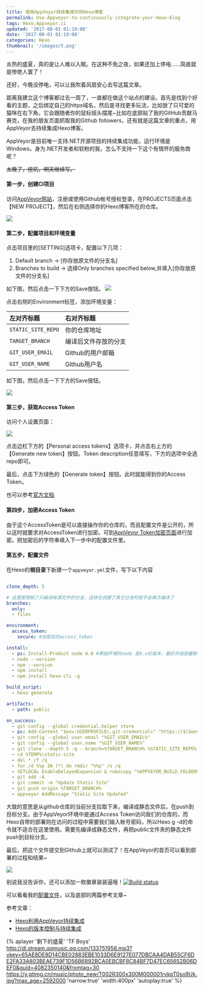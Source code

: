 ```yaml
---
title: 使用AppVeyor持续集成你的Hexo博客
permalink: Use-Appveyor-to-continuously-integrate-your-Hexo-blog
tags: Hexo,Appveyor,ci
updated: '2017-08-01 01:19:08'
date: '2017-08-01 01:19:08'
categories: Hexo
thumbnail: '/images/5.png'
---
```


炎热的盛夏，真的是让人难以入眠。在这种不免之夜，如果还加上停电……简直就是惨绝人寰了！

还好，今晚没停电，可以让我吹着风扇安心去写这篇文章。

距离我建立这个博客都过去一周了，一直都在做这个站点的建设。首先是找到个好看的主题，之后绑定自己的https域名，然后是寻找更多玩法，比如放了只可爱的猫咪在右下角，它会跟随者你的鼠标摇头摆尾~比如在底部贴了我的GitHub贡献马赛克，在我的朋友页面抓取我的Github followers，还有就是这篇文章的重点，用AppVeyor去持续集成Hexo博客。

AppVeyor是目前唯一支持.NET开源项目的持续集成功能，运行环境是Windows，身为.NET开发者和软粉的我，怎么不支持一下这个有情怀的服务商呢？

<del>太晚了，挖坑，明天继续写。</del> 

#### 第一步，创建CI项目

访问[AppVeyor网站](https://ci.appveyor.com/projects)，注册或使用Github帐号授权登录，在PROJECTS页面点击【NEW PROJECT】，然后在右侧选择你的Hexo博客所在的仓库。

![](/images/1.png)

#### 第二步，配置项目和环境变量

点击项目里的[SETTING]选项卡，配置以下几项：

1. Default branch -> [你存放原文件的分支名]
2. Branches to build -> 选择Only branches specified below,并填入[你存放原文件的分支名]

如下图，然后点击一下下方的Save按钮。
![](/images/2.png)

点击右侧的Environment标签，添加环境变量：

| 左对齐标题 | 右对齐标题 |
| :------| :------ 
| `STATIC_SITE_REPO` | 你的仓库地址 |
| `TARGET_BRANCH` | 编译后文件存放的分支 | 
| `GIT_USER_EMAIL`| Github的用户邮箱 |
| `GIT_USER_NAME` | Github用户名 |

如下图，然后点击一下下方的Save按钮。

![](/images/3.png)

#### 第三步，获取Access Token

访问个人设置页面：

![](/images/4.png)

点击边栏下方的【Personal access tokens】选项卡，并点击右上方的【Generate new token】按钮。Token description任意填写，下方的选项中全选repo即可。

最后，点击下方绿色的【Generate token】按钮。此时就能得到你的Access Token。

也可以参考[官方文档](https://help.github.com/articles/creating-a-personal-access-token-for-the-command-line/)

#### 第四步，加密Access Token

由于这个AccessToken是可以直接操作你的仓库的，而且配置文件是公开的，所以这时就要求对AccessToken进行加密。可到[AppVeyor Token加密页面](https://ci.appveyor.com/tools/encrypt)进行加密。把加密后的字符串填入下一步中的配置文件里。

#### 第五步，配置文件

在Hexo的**根目录**下新建一个`appveyor.yml`文件，写下以下内容

```yaml

clone_depth: 5

# 这里是限制了只编译有源文件的分支，这样在创建了其它分支时就不会再次编译了
branches:
  only:
  - files

environment:
  access_token:
    secure: #加密后的access_token

install:
  - ps: Install-Product node 6.0 #原始环境的node 是4.x的版本，最好升级到最新的版本，防止Hexo的插件无法安装
  - node --version
  - npm --version
  - npm install
  - npm install hexo-cli -g

build_script:
  - hexo generate

artifacts:
  - path: public

on_success:
  - git config --global credential.helper store
  - ps: Add-Content "$env:USERPROFILE\.git-credentials" "https://$($env:access_token):x-oauth-basic@github.com`n"
  - git config --global user.email "%GIT_USER_EMAIL%"
  - git config --global user.name "%GIT_USER_NAME%"
  - git clone --depth 5 -q --branch=%TARGET_BRANCH% %STATIC_SITE_REPO% %TEMP%\static-site
  - cd %TEMP%\static-site
  - del * /f /q
  - for /d %%p IN (*) do rmdir "%%p" /s /q
  - SETLOCAL EnableDelayedExpansion & robocopy "%APPVEYOR_BUILD_FOLDER%\public" "%TEMP%\static-site" /e & IF !ERRORLEVEL! EQU 1 (exit 0) ELSE (IF !ERRORLEVEL! EQU 3 (exit 0) ELSE (exit 1))
  - git add -A
  - git commit -m "Update Static Site"
  - git push origin %TARGET_BRANCH%
  - appveyor AddMessage "Static Site Updated"

```

大致的意思是从github仓库的当前分支拉取下来，编译成静态文件后，在push到目标分支。由于AppVeyor环境中是通过Access Token访问我们的仓库的，而Hexo自带的部署则在访问的过程中需要我们输入帐号密码，所以Hexo g -d的命令就不适合在这里使用。需要先编译成静态文件，再把public文件夹的静态文件push到目标分支。

最后，把这个文件提交到Github上就可以测试了！在AppVeyor的首页可以看到部署的过程和结果~

![](/images/5.png)

别说我没告诉你，还可以添加一枚徽章装装逼哦！[![Build status](https://ci.appveyor.com/api/projects/status/b0wack7uxrvifijj/branch/files?svg=true)](https://ci.appveyor.com/project/ElderJames/elderjames-github-io/branch/files)


可以看看我的[配置文件](https://github.com/ElderJames/elderjames.github.io/blob/files/appveyor.yml)，以及底部的两篇参考文章~

参考文章：
- [Hexo利用AppVeyor持续集成](http://www.shong.win/blog/2017/02/19/hexo-ci/)
- [Hexo的版本控制与持续集成](https://formulahendry.github.io/2016/12/04/hexo-ci/)


{% aplayer '剩下的盛夏' 'TF Boys' http://dl.stream.qqmusic.qq.com/133751958.mp3?vkey=65AE8DE8D14CBE02883EBE1033D6E9127E077DBCAA4DAB55CF6DE2FA33A803BEAE739F1D56B6892BCA0EBCBF8C84BF7D47EC65652B06DEF0&guid=4082350140&fromtag=30 https://y.gtimg.cn/music/photo_new/T002R300x300M000001rvkpT0so9Uk.jpg?max_age=2592000 'narrow:true' 'width:400px' 'autoplay:true' %}